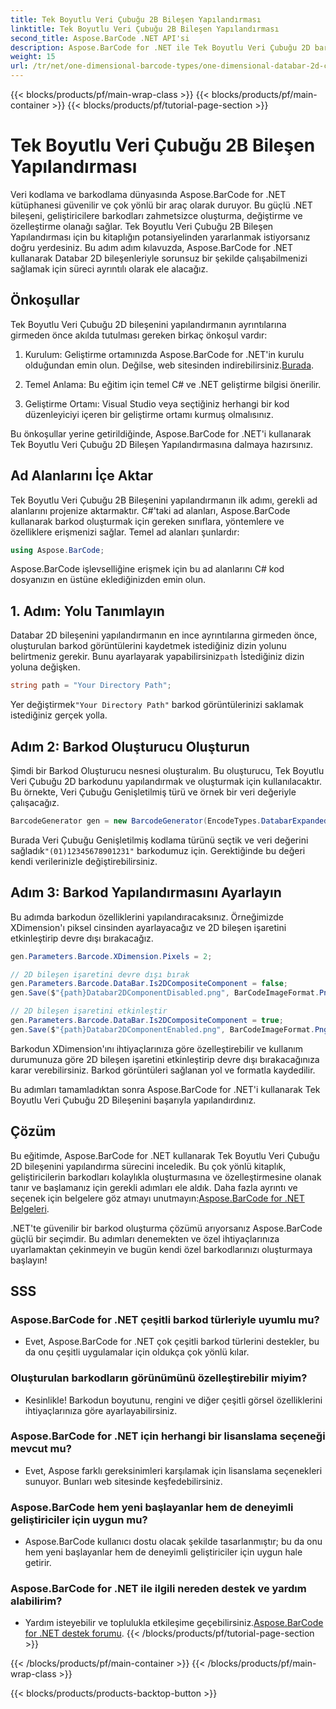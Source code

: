 ```yaml
---
title: Tek Boyutlu Veri Çubuğu 2B Bileşen Yapılandırması
linktitle: Tek Boyutlu Veri Çubuğu 2B Bileşen Yapılandırması
second_title: Aspose.BarCode .NET API'si
description: Aspose.BarCode for .NET ile Tek Boyutlu Veri Çubuğu 2D barkodları oluşturun. Yapılandırma ve özelleştirme için adım adım kılavuzumuzu izleyin. Bugün benzersiz barkodlar oluşturmaya başlayın!
weight: 15
url: /tr/net/one-dimensional-barcode-types/one-dimensional-databar-2d-component-configuration/
---
```


{{< blocks/products/pf/main-wrap-class >}}
{{< blocks/products/pf/main-container >}}
{{< blocks/products/pf/tutorial-page-section >}}

# Tek Boyutlu Veri Çubuğu 2B Bileşen Yapılandırması


Veri kodlama ve barkodlama dünyasında Aspose.BarCode for .NET kütüphanesi güvenilir ve çok yönlü bir araç olarak duruyor. Bu güçlü .NET bileşeni, geliştiricilere barkodları zahmetsizce oluşturma, değiştirme ve özelleştirme olanağı sağlar. Tek Boyutlu Veri Çubuğu 2B Bileşen Yapılandırması için bu kitaplığın potansiyelinden yararlanmak istiyorsanız doğru yerdesiniz. Bu adım adım kılavuzda, Aspose.BarCode for .NET kullanarak Databar 2D bileşenleriyle sorunsuz bir şekilde çalışabilmenizi sağlamak için süreci ayrıntılı olarak ele alacağız.

## Önkoşullar

Tek Boyutlu Veri Çubuğu 2D bileşenini yapılandırmanın ayrıntılarına girmeden önce akılda tutulması gereken birkaç önkoşul vardır:

1. Kurulum: Geliştirme ortamınızda Aspose.BarCode for .NET'in kurulu olduğundan emin olun. Değilse, web sitesinden indirebilirsiniz.[Burada](https://releases.aspose.com/barcode/net/).

2. Temel Anlama: Bu eğitim için temel C# ve .NET geliştirme bilgisi önerilir.

3. Geliştirme Ortamı: Visual Studio veya seçtiğiniz herhangi bir kod düzenleyiciyi içeren bir geliştirme ortamı kurmuş olmalısınız.

Bu önkoşullar yerine getirildiğinde, Aspose.BarCode for .NET'i kullanarak Tek Boyutlu Veri Çubuğu 2D Bileşen Yapılandırmasına dalmaya hazırsınız.

## Ad Alanlarını İçe Aktar

Tek Boyutlu Veri Çubuğu 2B Bileşenini yapılandırmanın ilk adımı, gerekli ad alanlarını projenize aktarmaktır. C#'taki ad alanları, Aspose.BarCode kullanarak barkod oluşturmak için gereken sınıflara, yöntemlere ve özelliklere erişmenizi sağlar. Temel ad alanları şunlardır:

```csharp
using Aspose.BarCode;
```

Aspose.BarCode işlevselliğine erişmek için bu ad alanlarını C# kod dosyanızın en üstüne eklediğinizden emin olun.

## 1. Adım: Yolu Tanımlayın

Databar 2D bileşenini yapılandırmanın en ince ayrıntılarına girmeden önce, oluşturulan barkod görüntülerini kaydetmek istediğiniz dizin yolunu belirtmeniz gerekir. Bunu ayarlayarak yapabilirsiniz`path` İstediğiniz dizin yoluna değişken.

```csharp
string path = "Your Directory Path";
```

 Yer değiştirmek`"Your Directory Path"` barkod görüntülerinizi saklamak istediğiniz gerçek yolla.

## Adım 2: Barkod Oluşturucu Oluşturun

Şimdi bir Barkod Oluşturucu nesnesi oluşturalım. Bu oluşturucu, Tek Boyutlu Veri Çubuğu 2D barkodunu yapılandırmak ve oluşturmak için kullanılacaktır. Bu örnekte, Veri Çubuğu Genişletilmiş türü ve örnek bir veri değeriyle çalışacağız.

```csharp
BarcodeGenerator gen = new BarcodeGenerator(EncodeTypes.DatabarExpanded, "(01)12345678901231");
```

 Burada Veri Çubuğu Genişletilmiş kodlama türünü seçtik ve veri değerini sağladık`"(01)12345678901231"` barkodumuz için. Gerektiğinde bu değeri kendi verilerinizle değiştirebilirsiniz.

## Adım 3: Barkod Yapılandırmasını Ayarlayın

Bu adımda barkodun özelliklerini yapılandıracaksınız. Örneğimizde XDimension'ı piksel cinsinden ayarlayacağız ve 2D bileşen işaretini etkinleştirip devre dışı bırakacağız.

```csharp
gen.Parameters.Barcode.XDimension.Pixels = 2;

// 2D bileşen işaretini devre dışı bırak
gen.Parameters.Barcode.DataBar.Is2DCompositeComponent = false;
gen.Save($"{path}Databar2DComponentDisabled.png", BarCodeImageFormat.Png);

// 2D bileşen işaretini etkinleştir
gen.Parameters.Barcode.DataBar.Is2DCompositeComponent = true;
gen.Save($"{path}Databar2DComponentEnabled.png", BarCodeImageFormat.Png);
```

Barkodun XDimension'ını ihtiyaçlarınıza göre özelleştirebilir ve kullanım durumunuza göre 2D bileşen işaretini etkinleştirip devre dışı bırakacağınıza karar verebilirsiniz. Barkod görüntüleri sağlanan yol ve formatla kaydedilir.

Bu adımları tamamladıktan sonra Aspose.BarCode for .NET'i kullanarak Tek Boyutlu Veri Çubuğu 2D Bileşenini başarıyla yapılandırdınız.

## Çözüm

 Bu eğitimde, Aspose.BarCode for .NET kullanarak Tek Boyutlu Veri Çubuğu 2D bileşenini yapılandırma sürecini inceledik. Bu çok yönlü kitaplık, geliştiricilerin barkodları kolaylıkla oluşturmasına ve özelleştirmesine olanak tanır ve başlamanız için gerekli adımları ele aldık. Daha fazla ayrıntı ve seçenek için belgelere göz atmayı unutmayın:[Aspose.BarCode for .NET Belgeleri](https://reference.aspose.com/barcode/net/).

.NET'te güvenilir bir barkod oluşturma çözümü arıyorsanız Aspose.BarCode güçlü bir seçimdir. Bu adımları denemekten ve özel ihtiyaçlarınıza uyarlamaktan çekinmeyin ve bugün kendi özel barkodlarınızı oluşturmaya başlayın!

## SSS

### Aspose.BarCode for .NET çeşitli barkod türleriyle uyumlu mu?
- Evet, Aspose.BarCode for .NET çok çeşitli barkod türlerini destekler, bu da onu çeşitli uygulamalar için oldukça çok yönlü kılar.

### Oluşturulan barkodların görünümünü özelleştirebilir miyim?
- Kesinlikle! Barkodun boyutunu, rengini ve diğer çeşitli görsel özelliklerini ihtiyaçlarınıza göre ayarlayabilirsiniz.

### Aspose.BarCode for .NET için herhangi bir lisanslama seçeneği mevcut mu?
- Evet, Aspose farklı gereksinimleri karşılamak için lisanslama seçenekleri sunuyor. Bunları web sitesinde keşfedebilirsiniz.

### Aspose.BarCode hem yeni başlayanlar hem de deneyimli geliştiriciler için uygun mu?
- Aspose.BarCode kullanıcı dostu olacak şekilde tasarlanmıştır; bu da onu hem yeni başlayanlar hem de deneyimli geliştiriciler için uygun hale getirir.

### Aspose.BarCode for .NET ile ilgili nereden destek ve yardım alabilirim?
-  Yardım isteyebilir ve toplulukla etkileşime geçebilirsiniz.[Aspose.BarCode for .NET destek forumu](https://forum.aspose.com/c/barcode/13).
{{< /blocks/products/pf/tutorial-page-section >}}

{{< /blocks/products/pf/main-container >}}
{{< /blocks/products/pf/main-wrap-class >}}

{{< blocks/products/products-backtop-button >}}
